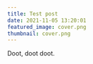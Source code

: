 ```yaml
---
title: Test post
date: 2021-11-05 13:20:01
featured_image: cover.png
thumbnail: cover.png
---
```


Doot, doot doot.